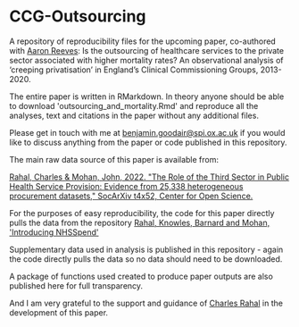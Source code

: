 # CCG-Outsourcing
A repository of reproducibility files for the upcoming paper, co-authored with [Aaron Reeves](https://aaronreeves.org/): Is the outsourcing of healthcare services to the private sector associated with higher mortality rates? An observational analysis of ‘creeping privatisation’ in England’s Clinical Commissioning Groups, 2013-2020.

The entire paper is written in RMarkdown. In theory anyone should be able to download 'outsourcing_and_mortality.Rmd' and reproduce all the analyses, text and citations in the paper without any additional files.

Please get in touch with me at benjamin.goodair@spi.ox.ac.uk if you would like to discuss anything from the paper or code published in this repository.

The main raw data source of this paper is available from:

[Rahal, Charles & Mohan, John, 2022. "The Role of the Third Sector in Public Health Service Provision: Evidence from 25,338 heterogeneous procurement datasets," SocArXiv t4x52, Center for Open Science.](https://ideas.repec.org/p/osf/socarx/t4x52.html)

For the purposes of easy reproducibility, the code for this paper directly pulls the data from the repository [Rahal, Knowles, Barnard and Mohan, 'Introducing NHSSpend'](https://zenodo.org/record/5054717)

Supplementary data used in analysis is published in this repository - again the code directly pulls the data so no data should need to be downloaded.

A package of functions used created to produce paper outputs are also published here for full transparency.

And I am very grateful to the support and guidance of [Charles Rahal](https://crahal.github.io/) in the development of this paper.

